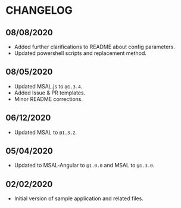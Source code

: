 # CHANGELOG

## 08/08/2020

* Added further clarifications to README about config parameters.
* Updated powershell scripts and replacement method.

## 08/05/2020

* Updated MSAL.js to `@1.3.4`.
* Added Issue & PR templates.
* Minor README corrections.

## 06/12/2020

* Updated MSAL to `@1.3.2`.

## 05/04/2020

* Updated to MSAL-Angular to `@1.0.0` and MSAL to `@1.3.0`.

## 02/02/2020

* Initial version of sample application and related files.
